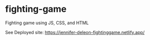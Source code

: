 # fighting-game
Fighting game using JS, CSS, and HTML

See Deployed site:
https://jennifer-deleon-fightinggame.netlify.app/
